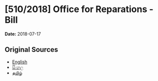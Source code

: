 # [510/2018] Office for Reparations -Bill

**Date:** 2018-07-17

## Original Sources

- [English](https://documents.gov.lk/view/bills/2018/7/510-2018_E.pdf)
- [සිංහල](https://documents.gov.lk/view/bills/2018/7/510-2018_S.pdf)
- [தமிழ்](https://documents.gov.lk/view/bills/2018/7/510-2018_T.pdf)
